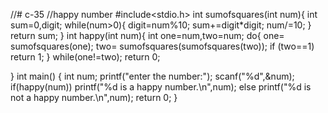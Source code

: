 //# c-35
//happy number
#include<stdio.h>
int sumofsquares(int num){
    int sum=0,digit;
    while(num>0){
        digit=num%10;
        sum+=digit*digit;
        num/=10;
    }
    return sum;
}
int happy(int num){
    int one=num,two=num;
    do{
        one= sumofsquares(one);
        two= sumofsquares(sumofsquares(two));
        if (two==1)
        return 1;
    }
        while(one!=two);
        return 0;
    
}
int main()
{
    int num;
    printf("enter the number:");
    scanf("%d",&num);
    if(happy(num))
    printf("%d is a happy number.\n",num);
    else
    printf("%d is not a happy number.\n",num);
    return 0;
}
